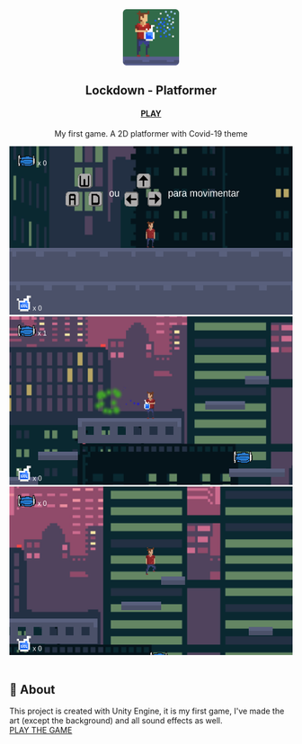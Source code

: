 
<div align="center">
  <img src="./Assets/Art/icon-done.png" alt="icon" height="100">
  <h2>Lockdown - Platformer</h2>
  <h4><a href="https://gust4vosales.itch.io/lockdown-platformer">PLAY</a></h4>
</div>

<p align="center">
My first game. A 2D platformer with Covid-19 theme</p>

<div align="center">
  <img src=".github/1.png" alt="game" height="300">
  <img src=".github/2.png" alt="game" height="300">
  <img src=".github/3.png" alt="game" height="300">

</div>

<br />

## 📜 About

This project is created with Unity Engine, it is my first game, I've made the art (except the background) and all sound effects as well.
<br />
<a href="https://gust4vosales.itch.io/lockdown-platformer">PLAY THE GAME</a>
 
